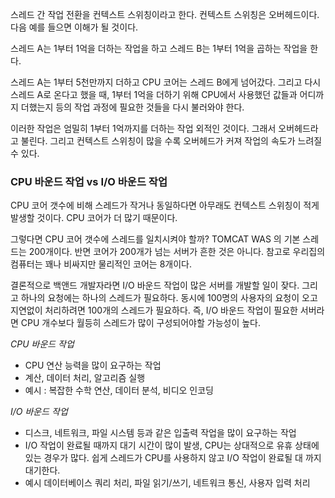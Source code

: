 
스레드 간 작업 전환을 컨텍스트 스위칭이라고 한다.  컨텍스트 스위칭은 오버헤드이다. 다음 예를 들으면 이해가 될 것이다.

스레드 A는 1부터 1억을 더하는 작업을 하고 스레드 B는 1부터 1억을 곱하는 작업을 한다.

스레드 A는 1부터 5천만까지 더하고 CPU 코어는 스레드 B에게 넘어갔다. 그리고 다시 스레드 A로 온다고 했을 때, 1부터 1억을 더하기 위해 CPU에서 사용했던 값들과 어디까지 더했는지 등의 작업 과정에 필요한 것들을 다시 불러와야 한다.

이러한 작업은 엄밀히 1부터 1억까지를 더하는 작업 외적인 것이다. 그래서 오버헤드라고 불린다. 그리고 컨텍스트 스위칭이 많을 수록 오버헤드가 커져 작업의 속도가 느려질 수 있다.



### CPU 바운드 작업 vs I/O 바운드 작업

CPU 코어 갯수에 비해 스레드가 작거나 동일하다면 아무래도 컨텍스트 스위칭이 적게 발생할 것이다. CPU 코어가 더 많기 때문이다.

그렇다면 CPU 코어 갯수에 스레드를 일치시켜야 할까? TOMCAT WAS 의 기본 스레드는 200개이다. 반면 코어가 200개가 넘는 서버가 흔한 것은 아니다.  참고로 우리집의 컴퓨터는 꽤나 비싸지만 물리적인 코어는 8개이다.

결론적으로 백앤드 개발자라면 I/O 바운드 작업이 많은 서버를 개발할 일이 잦다. 그리고 하나의 요청에는 하나의 스레드가 필요하다. 동시에 100명의 사용자의 요청이 오고 지연없이 처리하려면 100개의 스레드가 필요하다. 즉, I/O 바운드 작업이 필요한 서버라면 CPU 개수보다 월등히 스레드가 많이 구성되어야할 가능성이 높다.

*CPU 바운드 작업*
- CPU 연산 능력을 많이 요구하는 작업
- 계산, 데이터 처리, 알고리즘 실행
- 예시 : 복잡한 수학 연산, 데이터 분석, 비디오 인코딩

*I/O 바운드 작업*
- 디스크, 네트워크, 파일 시스템 등과 같은 입출력 작업을 많이 요구하는 작업
- I/O 작업이 완료될 때까지 대기 시간이 많이 발생, CPU는 상대적으로 유휴 상태에 있는 경우가 많다. 쉽게 스레드가 CPU를 사용하지 않고 I/O 작업이 완료될 대 까지 대기한다.
- 예시 데이터베이스 쿼리 처리, 파일 읽기/쓰기, 네트워크 통신, 사용자 입력 처리

